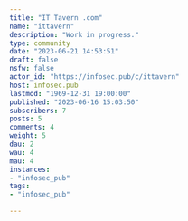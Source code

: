 ```yaml
---
title: "IT Tavern .com" 
name: "ittavern"
description: "Work in progress."
type: community
date: "2023-06-21 14:53:51"
draft: false
nsfw: false
actor_id: "https://infosec.pub/c/ittavern"
host: infosec.pub
lastmod: "1969-12-31 19:00:00"
published: "2023-06-16 15:03:50"
subscribers: 7
posts: 5
comments: 4
weight: 5
dau: 2
wau: 4
mau: 4
instances:
- "infosec_pub"
tags: 
- "infosec_pub"

---
```

